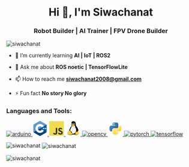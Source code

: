 <h1 align="center">Hi 👋, I'm Siwachanat</h1>
<h3 align="center">Robot Builder | AI Trainer | FPV Drone Builder</h3>

<p align="left"> <img src="https://komarev.com/ghpvc/?username=siwachanat&label=Profile%20views&color=0e75b6&style=flat" alt="siwachanat" /> </p>

- 🌱 I’m currently learning **AI | IoT | ROS2**

- 💬 Ask me about **ROS noetic | TensorFlowLite**

- 📫 How to reach me **siwachanat2008@gmail.com**

- ⚡ Fun fact **No story No glory**

<h3 align="left">Languages and Tools:</h3>
<p align="left"> <a href="https://www.arduino.cc/" target="_blank" rel="noreferrer"> <img src="https://cdn.worldvectorlogo.com/logos/arduino-1.svg" alt="arduino" width="40" height="40"/> </a> <a href="https://www.w3schools.com/cpp/" target="_blank" rel="noreferrer"> <img src="https://raw.githubusercontent.com/devicons/devicon/master/icons/cplusplus/cplusplus-original.svg" alt="cplusplus" width="40" height="40"/> </a> <a href="https://developer.mozilla.org/en-US/docs/Web/JavaScript" target="_blank" rel="noreferrer"> <img src="https://raw.githubusercontent.com/devicons/devicon/master/icons/javascript/javascript-original.svg" alt="javascript" width="40" height="40"/> </a> <a href="https://www.linux.org/" target="_blank" rel="noreferrer"> <img src="https://raw.githubusercontent.com/devicons/devicon/master/icons/linux/linux-original.svg" alt="linux" width="40" height="40"/> </a> <a href="https://opencv.org/" target="_blank" rel="noreferrer"> <img src="https://www.vectorlogo.zone/logos/opencv/opencv-icon.svg" alt="opencv" width="40" height="40"/> </a> <a href="https://www.python.org" target="_blank" rel="noreferrer"> <img src="https://raw.githubusercontent.com/devicons/devicon/master/icons/python/python-original.svg" alt="python" width="40" height="40"/> </a> <a href="https://pytorch.org/" target="_blank" rel="noreferrer"> <img src="https://www.vectorlogo.zone/logos/pytorch/pytorch-icon.svg" alt="pytorch" width="40" height="40"/> </a> <a href="https://www.tensorflow.org" target="_blank" rel="noreferrer"> <img src="https://www.vectorlogo.zone/logos/tensorflow/tensorflow-icon.svg" alt="tensorflow" width="40" height="40"/> </a> </p>

<p><img align="left" src="https://github-readme-stats.vercel.app/api/top-langs?username=siwachanat&show_icons=true&locale=en&layout=compact" alt="siwachanat" /></p>

<p>&nbsp;<img align="center" src="https://github-readme-stats.vercel.app/api?username=siwachanat&show_icons=true&locale=en" alt="siwachanat" /></p>

<p><img align="center" src="https://github-readme-streak-stats.herokuapp.com/?user=siwachanat&" alt="siwachanat" /></p>
